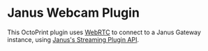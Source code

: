 # Janus Webcam Plugin

This OctoPrint plugin uses [WebRTC](https://webrtcforthecurious.com/) to connect to a Janus Gateway instance, using [Janus's Streaming Plugin API](https://janus.conf.meetecho.com/docs/streaming).
